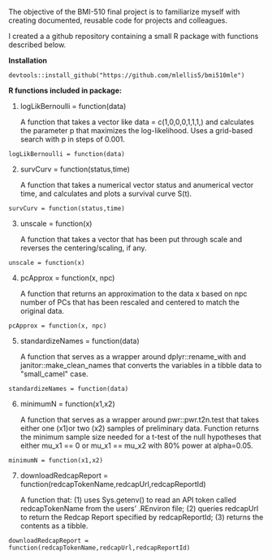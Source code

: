The objective of the BMI-510 final project is to familiarize myself with creating documented, reusable code for projects and colleagues. 

I created a a github repository containing a small R package with functions described below.

**Installation**
```{r}
devtools::install_github("https://github.com/mlellis5/bmi510mle")
```

**R functions included in package:**

  1. logLikBernoulli = function(data)

     A function that takes a vector like data = c(1,0,0,0,1,1,1,) and calculates the parameter p that maximizes the log-likelihood. Uses a grid-based search with p in steps of 0.001.
```{r}
logLikBernoulli = function(data)
```

  2. survCurv = function(status,time)

      A function that takes a numerical vector status and anumerical vector time, and calculates and plots a survival curve S(t).
```{r}
survCurv = function(status,time)
```

  3. unscale = function(x)

       A function that takes a vector that has been put through scale and reverses the centering/scaling, if any.
```{r}
unscale = function(x)
```

  4. pcApprox = function(x, npc)

       A function that returns an approximation to the data x based on npc number of PCs that has been rescaled and centered to match the original data.
```{r}
pcApprox = function(x, npc)
```

  5. standardizeNames = function(data)

      A function that serves as a wrapper around dplyr::rename_with and janitor::make_clean_names that converts the variables in a tibble data to "small_camel" case. 
```{r}
standardizeNames = function(data)
```

  6. minimumN = function(x1,x2)

      A function that serves as a wrapper around pwr::pwr.t2n.test that takes either one (x1)or two (x2) samples of preliminary data.
      Function returns the minimum sample size needed for a t-test of the null hypotheses that either mu_x1 == 0 or mu_x1 == mu_x2 with 80% power at alpha=0.05.
```{r}
minimumN = function(x1,x2)
```

  7. downloadRedcapReport = function(redcapTokenName,redcapUrl,redcapReportId)

      A function that: (1) uses Sys.getenv() to read an API token called redcapTokenName from the users’ .REnviron file; (2) queries redcapUrl to return the Redcap Report specified by redcapReportId; (3) returns the contents as a tibble.
```{r}
downloadRedcapReport = function(redcapTokenName,redcapUrl,redcapReportId)
```
